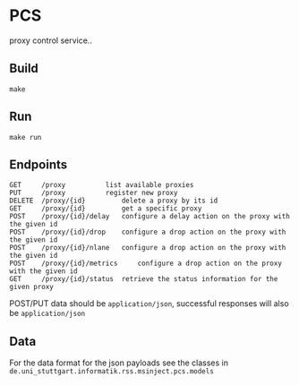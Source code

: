 # PCS

proxy control service..

## Build

`make`

## Run

`make run`

## Endpoints

```
GET     /proxy 			list available proxies
PUT     /proxy 			register new proxy
DELETE  /proxy/{id} 		delete a proxy by its id
GET     /proxy/{id} 		get a specific proxy
POST    /proxy/{id}/delay 	configure a delay action on the proxy with the given id
POST    /proxy/{id}/drop 	configure a drop action on the proxy with the given id
POST    /proxy/{id}/nlane 	configure a drop action on the proxy with the given id
POST    /proxy/{id}/metrics 	configure a drop action on the proxy with the given id
GET     /proxy/{id}/status 	retrieve the status information for the given proxy
```

POST/PUT data should be `application/json`, successful responses will also be `application/json`

## Data

For the data format for the json payloads see the classes in `de.uni_stuttgart.informatik.rss.msinject.pcs.models`